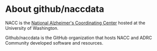 # About github/naccdata

NACC is the [National Alzheimer's Coordinating Center](naccdata.org) hosted at the University of Washington.

Github/naccdata is the GitHub organization that hosts NACC and ADRC Community developed software and resources. 

